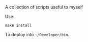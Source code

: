 A collection of scripts useful to myself

Use:

    make install

To deploy into `~/Developer/bin`.
